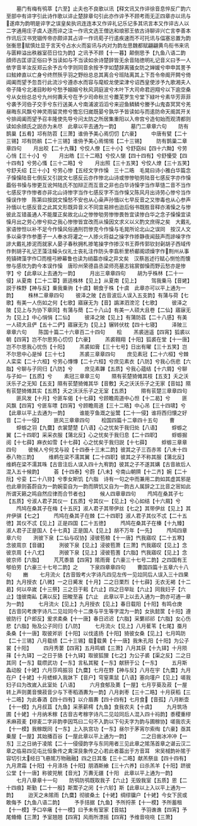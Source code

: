 <!-- { "loadSidebar": true } -->
　　墓门有梅有鸮萃【六至】止夫也不良歌以讯【释文讯又作谇徐音息悴反广韵六至部中有谇字引此诗作歌以谇止楚辞章句引此亦作谇予不顾考雨无正四章亦以讯与遂瘁为韵明是谇字之误皇矣执讯连连本又作谇礼记乐记多其讯言本又作谇古人以二字通用庄子虞人逐而谇之注一作讯文选王僧达和琅邪王依古诗聊谇兴亡言李善本作讯后汉书党锢传帝亦颇谇其占谇一作讯荀子行逺疾速而不可托讯与偪塞忌置为韵张衡思赋慎灶显于言天兮占水火而妄讯与内对为韵左思魏都赋翩翩黄鸟衔书来讯与匮粹溢出秩器室莅日位为韵】之讯予不顾【十一暮】颠倒思予【九鱼八语二韵　顔师古匡谬正俗曰予当读如与不当读如余诗楚辞皆无余音陆徳明礼记音义曰予一人依字音羊汝反郑云余予古今字则同音余按予字如楚辞离骚女防之婵媛兮申申其詈予曰鮌婞直以亡身兮终然殀乎羽之野纷总总其离合兮班陆离其上下吾令帝阍开闗兮倚阊阖而望予忽吾行此流沙兮遵赤水而容与麾蛟龙使梁津兮诏西皇使涉予九歌湘夫人帝子降兮北渚目眇眇兮愁予嫋嫋兮秋风洞庭波兮木叶下大司命君迥翔兮以下逾空桑兮从女纷总总兮九州何夀夭兮在予少司命秋兰兮蘪芜罗生兮堂下緑叶兮素华芳菲菲兮袭予河伯子交手兮东行送美人兮南浦波滔滔兮来迎鱼鳞鳞兮媵予山鬼杳冥冥兮羌昼晦东风飘兮神灵雨留灵修兮憺忘归嵗既晏兮孰华予皆读如与而逺防命天阍其开关兮排阊阖而望予召丰隆使先导兮问太防之所居集重阳以入帝宫兮造旬始而观清都则读如余顔氏之説亦为未尽　此章以平去通为一韵】
　　墓门二章章六句
　　防有鹊巢【五肴】邛有防苕【三萧】谁侜予美心焉忉忉【六豪】
　　中唐有甓【二十三锡】邛有防鹝【二十三锡】谁侜予美心焉惕惕【二十三锡】
　　防有鹊巢二章章四句
　　月出皎【二十九篠】兮佼人僚【三十小】兮舒窈纠【四十六黝】兮劳心悄【三十小】兮
　　月出皓【三十二晧】兮佼人懰【四十四有】兮舒懮受【四十四有】兮劳心慅【三十二晧】兮
　　月出照【三十五笑】兮佼人燎【三十五笑】兮舒夭绍【三十小】兮劳心惨【五经文字作懆　三十二晧　毛晃曰诗小雅白华篇念子懆懆陆音七倒反又引説文七感反云亦作惨北山诗或惨惨劬劳陆音七感反字亦作懆葢俗书懆与惨更互讹舛陆氏不加辩正而互音之非也白华诗懆字当作草慥二音不当作七感反字作惨者亦非北山诗惨字当作七感反字不当作懆又陈风月出诗劳心惨兮当作懆误作惨　陈第曰按説文懆愁不安也从心喿声孙愐以七早反音之又惨毒也从心参声孙愐以七感反音之此其文形既异音义不同宜易辨也迨后俗书既胜音释亦淆懆之与惨彼此互错虽通人不能厘正矣故北山之惨惨劬劳惨惨畏咎宜读惨白华之念子懆懆宜读懆月出之劳心惨兮抑之我心惨惨皆宜改而从懆因文求义以义酌文庶得之矣　大戴礼家语惨怛以补不足今作懆风俗通刑罚惨克今作懆与毛晃所论北山之误同　按汉人文多以喿字作参墨子一人奉水将灌之一人掺火将益之操字作掺静夜闻鼓声而謲噪字作謲大戴礼掺泥而就家人晏子春秋拥札掺笔操字作掺汉书王莽传郭钦封劋胡子西域传作剼胡子礼记玊藻注幧头仪礼士丧礼注作防头李翕析里桥郙阁颂燥字作荆州从事苑镇碑藻字作□而檀弓縿幕鲁也读为绡葢亦缲之异文矣　汉蔡邕述行赋心恻怆而懐惨与感坎为韵今本误作懆　唐珍州荣德县丞梁师亮墓志铭賔御懆而野云愁亦是惨字】兮【此章以上去通为一韵】
　　月出三章章四句
　　胡为乎株林【二十一侵】从夏南【二十二覃】匪适株林【见上】从夏南【见上】
　　驾我乗马【音姥】説于株野【神与反】乗我乗驹【十虞】朝食于株【十虞　此章亦可以平上通为一韵】
　　株林二章章四句
　　彼泽之陂【古音波后人误入五支韵】有蒲与荷【七歌】有美一人伤如之何【七歌】寤寐无为【音】譌涕泗滂沱【七歌】
　　彼泽之陂【见上与为协下章同】有蒲与蕳【二十八山】有美一人硕大且卷【二仙】寤寐无为【见上】中心悁悁【二仙】
　　彼泽之陂【见上】有蒲防萏【二十八感】有美一人硕大且俨【五十二俨】寤寐无为【见上】辗转伏枕【四十七寝】
　　泽陂三章章六句
　　陈国十篇二十六章百二十四句
　　桧
　　羔裘逍遥【四宵】狐裘以朝【四宵】岂不尔思劳心忉忉【六豪】
　　羔裘翱翔【十阳】狐裘在堂【十一唐】岂不尔思我心忧伤【十阳】
　　羔裘如膏【三十七号】日出有曜【三十五笑】岂不尔思中心是悼【三十七】
　　羔裘三章章四句
　　庶见素冠【二十六桓】兮棘人栾栾【二十六桓】兮劳心慱慱【二十六桓】兮庶见素衣【八防】兮我心伤悲【六脂】兮聊与子同归【八防】兮
　　庶见素韠【五质】兮我心蕴结【十六屑】兮聊与子如一【五质】兮
　　素冠三章章三句
　　隰有苌楚猗傩其枝【五支】夭之沃沃乐子之无知【五支】隰有苌楚猗傩其华【音敷】夭之沃沃乐子之无家【音姑】隰有苌楚猗傩其实【五质】夭之沃沃乐子之无室【五质】
　　隰有苌楚三章章四句
　　匪风发【十月】兮匪车偈【十七薛】兮顾瞻周道中心怛【十二曷】兮
　　匪风飘【四宵】兮匪车嘌【四宵】兮顾瞻周道【三十二晧】中心吊【三十四啸】兮【此章以平上去通为一韵】
　　谁能亨鱼溉之釡鬵【二十一侵】谁将西归懐之好音【二十一侵】
　　匪风三章章四句
　　桧国四篇十二章四十五句
　　曹
　　蜉蝣之羽【九麌】衣裳楚楚【八语】心之忧矣于我归处【八语】
　　蜉蝣之翼【二十四职】采采衣服【蒲北反】心之忧矣于我归息【二十四职】
　　蜉蝣掘阅【十七薛】麻衣如雪【十七薛】心之忧矣于我归説【十七薛】
　　蜉蝣三章章四句
　　彼候人兮何戈与祋【十四泰十三末二韵】彼其之子三百赤芾【八未十四泰八物三韵】
　　维鹈在梁不濡其翼【二十四职】彼其之子不称其服【蒲北反】维鹈在梁不濡其咮【古音注后人误入四十九宥韵】彼其之子不遂其媾【古音故后人混入五十候韵】
　　荟【十四泰】兮蔚【八未】兮南山朝隮【十二齐】婉【二十阮】兮娈【二十八狝】兮季女斯饥【六脂　诗有一句之中而兼用二韵如其虚其邪是也此章则荟蔚自为一韵婉娈自为一韵而隮饥又自为一韵古人属辞之工比音之宻如此所谓天籁之鸣自然应律而合节者也】
　　候人四章章四句
　　鸤鸠在桑其子七【五质】兮淑人君子其仪一【五质】兮其仪一【见上】兮心如结【十六屑】兮
　　鸤鸠在桑其子在梅【十五灰】淑人君子其带伊丝【七之】其带伊丝【见上】其弁伊骐【七之】
　　鸤鸠在桑其子在棘【二十四职】淑人君子其仪不忒【二十五徳】其仪不忒【见上】正是四国【二十五徳】
　　鸤鸠在桑其子在榛【十九臻】淑人君子正是国人【十七真】正是国人【见上】胡不万年【一先】
　　鸤鸠四章章六句
　　洌彼下泉【二仙与叹协】浸彼苞稂【十一唐】忾我寤叹【二十五寒】念彼周京【音疆】
　　洌彼下泉【见上】浸彼苞萧【三萧】忾我寤叹【见上】念彼京周【十八尤】
　　洌彼下泉【见上】浸彼苞蓍【六脂】忾我寤叹【见上】念彼京师【六脂】
　　芃芃黍苗【四宵】隂雨膏【六豪三十七号二韵】之四国有王郇伯劳【六豪三十七号二韵】之
　　下泉四章章四句
　　曹国四篇十五章六十八句
　　豳
　　七月流火【古音毁考火字诗凡四见左传一见竝同后人误入三十四果韵】九月授衣【八微】一之日觱发【十月】二之日栗烈【十七薛】无衣无褐【十二曷】何以卒嵗【十三祭】三之日于耜【六止】四之日举趾【六止】同我妇子【六止】馌彼南畆【满以反】田畯至喜【六止　此章以平上以去入通为一韵亦可通一章为一韵】
　　七月流火【见上】九月授衣【见上】春日载阳【十阳】有鸣仓庚【古音冈考庚字诗凡二见竝同今十二庚与平生等字混为一韵】女执懿筐【十阳】遵彼防行【户郎反】爰求柔桑【十一唐】春日迟迟【六脂】采蘩祁祁【六脂】女心伤悲【六脂】殆及公子同归【八防】
　　七月流火【见上】八月萑苇【七尾】蚕月条桑【十一唐】取彼斧斨【十阳】以伐逺扬【十阳】猗彼女桑【见上】七月鸣防【二十三锡】八月载绩【二十三锡】载载黄【十一唐】我朱孔阳【十阳】为公子裳【十阳】
　　四月秀葽【四宵】五月鸣蜩【三萧】八月其获【十九铎】十月陨萚【十九铎】一之日于貉【十九铎】取彼狐狸【七之】为公子裘【渠之反】二之日其同【一东】载缵武功【一东】言私其豵【一东】献豜于公【一东】
　　五月斯螽动股【十姥】六月莎鸡振羽【九麌】七月在野【神与反】八月在宇【九麌】九月在户【十姥】十月蟋蟀入我牀下【音户】穹窒熏鼠【八语】塞向墐户【见上】嗟我妇子曰为改嵗入此室处【八语】
　　六月食郁及薁【一屋】七月亨葵及菽【一屋　转上声则薁音懊菽音少与下枣稻酒夀为一韵】八月剥枣【三十二晧】十月获稻【三十二晧】为此春酒【四十四有】以介眉夀【四十四有】七月食【音孤】八月断壶【十一模】九月叔苴【九鱼】采荼薪樗【九鱼】食我农夫【十虞】
　　九月筑场圃【十姥】十月纳禾稼【古音古考稼字诗凡二见竝同后人混入四十祃韵】黍稷重穋禾麻菽麦【穋麦二字非韵李因笃曰二句不入韵以下句夫字为韵与圃稼协】嗟我农夫【十一模】我稼既同【一东】上入执宫功【一东】昼尔于茅宵尔索绹【六豪】亟其乗屋【一屋】其始播百谷【一屋此章以平上通为一韵】
　　二之日凿冰冲冲【一东】三之日纳于凌隂【二十一侵侵韵字与东同用者三见此章之隂荡首章之谌云汉二章之临易四见屯比恒象传之禽深艮象传之心若此者葢出于方音耳　宋吴棫韵补隂于容切引太经日飞悬隂万物融融】四之日其蚤【三十二晧】献羔祭韭【四十四有】九月肃霜【十阳】十月涤场【十阳】朋酒斯飨【三十六养】曰杀羔羊【十阳】跻彼公堂【十一唐】称彼兕觥【音光】万夀无疆【十阳　此章以平上通为一韵】
　　七月八章章十一句
　　防鸮防鸮既取我子【六止】无毁我室【五质】恩【二十四痕】斯勤【二十一殷】斯鬻子之闵【十六轸】斯【此章以上入以平上通为一韵】
　　迨天之未隂雨【九麌】彻彼桑土【十姥】绸缪牖户【十姥】今女下民或敢侮予【九鱼八语二韵】
　　予手拮据【九鱼】予所捋荼【十一模】予所蓄租【十一模】予口卒瘏【十一模】曰予未有室家【音姑】
　　予羽谯谯【四宵】予尾翛翛【三萧】予室翘翘【四宵】风雨所漂摇【四宵】予维音哓哓【三萧】
